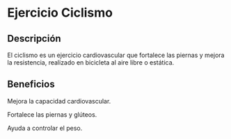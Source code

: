 # Ejercicio Ciclismo

## Descripción

El ciclismo es un ejercicio cardiovascular que fortalece las piernas y mejora la resistencia, realizado en bicicleta al aire libre o estática.

## Beneficios

Mejora la capacidad cardiovascular.

Fortalece las piernas y glúteos.

Ayuda a controlar el peso.